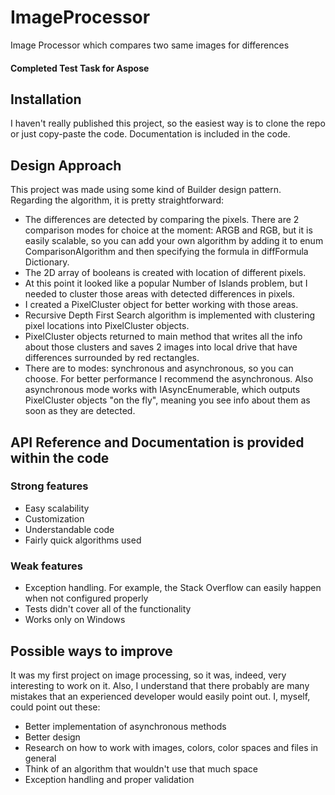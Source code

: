 # ImageProcessor

Image Processor which compares two same images for differences

#### Completed Test Task for Aspose

## Installation

I haven't really published this project, so the easiest way is to clone the repo or just copy-paste the code. Documentation is included in the code.

## Design Approach

This project was made using some kind of Builder design pattern.
Regarding the algorithm, it is pretty straightforward: 
* The differences are detected by comparing the pixels. There are 2 comparison modes for choice at the moment: ARGB and RGB, but it is easily scalable, so you can add your own algorithm by adding it to enum ComparisonAlgorithm and then specifying the formula in diffFormula Dictionary.
* The 2D array of booleans is created with location of different pixels.
* At this point it looked like a popular Number of Islands problem, but I needed to cluster those areas with detected differences in pixels.
* I created a PixelCluster object for better working with those areas.
* Recursive Depth First Search algorithm is implemented with clustering pixel locations into PixelCluster objects.
* PixelCluster objects returned to main method that writes all the info about those clusters and saves 2 images into local drive that have differences surrounded by red rectangles.
* There are to modes: synchronous and asynchronous, so you can choose. For better performance I recommend the asynchronous. Also asynchronous mode works with IAsyncEnumerable, which outputs PixelCluster objects "on the fly", meaning you see info about them as soon as they are detected.

## API Reference and Documentation is provided within the code

### Strong features

* Easy scalability
* Customization
* Understandable code
* Fairly quick algorithms used

### Weak features

* Exception handling. For example, the Stack Overflow can easily happen when not configured properly
* Tests didn't cover all of the functionality
* Works only on Windows

## Possible ways to improve

It was my first project on image processing, so it was, indeed, very interesting to work on it. Also, I understand that there probably are many mistakes that an experienced developer would easily point out. I, myself, could point out these:
* Better implementation of asynchronous methods
* Better design
* Research on how to work with images, colors, color spaces and files in general
* Think of an algorithm that wouldn't use that much space
* Exception handling and proper validation
